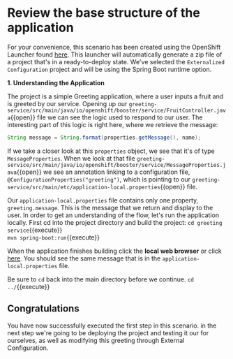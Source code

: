 # Review the base structure of the application

For your convenience, this scenario has been created using the OpenShift Launcher found [here](https://launch.openshift.io/launch/filtered-wizard/all). This launcher will automatically generate a zip file of a project that's in a ready-to-deploy state. We've selected the `Externalized Configuration` project and will be using the Spring Boot runtime option.


**1. Understanding the Application**

The project is a simple Greeting application, where a user inputs a fruit and is greeted by our service. Opening up our ``greeting-service/src/main/java/io/openshift/booster/service/FruitController.java``{{open}} file we can see the logic used to respond to our user. The interesting part of this logic is right here, where we retrieve the message:

```java
String message = String.format(properties.getMessage(), name);
```

If we take a closer look at this `properties` object, we see that it's of type `MessageProperties`. When we look at that file ``greeting-service/src/main/java/io/openshift/booster/service/MessageProperties.java``{{open}} we see an annotation linking to a configuration file, `@ConfigurationProperties("greeting")`, which is pointing to our ``greeting-service/src/main/etc/application-local.properties``{{open}} file.

Our `application-local.properties` file contains only one property, `greeting.message`. This is the message that we return and display to the user. In order to get an understanding of the flow, let's run the application locally. First cd into the project directory and build the project:
``cd greeting service``{{execute}}  
``mvn spring-boot:run``{{execute}}

When the application finishes building click the **local web browser** or click [here](https://[[HOST_SUBDOMAIN]]-8080-[[KATACODA_HOST]].environments.katacoda.com/). You should see the same message that is in the `application-local.properties` file.

Be sure to `cd` back into the main directory before we continue.
``cd ../``{{execute}}

## Congratulations

You have now successfully executed the first step in this scenario. in the next step we're going to be deploying the project and testing it our for ourselves, as well as modifying this greeting through External Configuration.